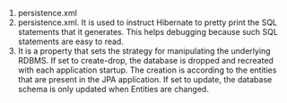 1. persistence.xml
2. persistence.xml. It is used to instruct Hibernate to pretty print the SQL statements that it generates. This helps debugging because such SQL statements are easy to read.
3. It is a property that sets the strategy for manipulating the underlying RDBMS. If set to create-drop, the database is dropped and recreated with each application startup. The creation is according to the entities that are present in the JPA application. If set to update, the database schema is only updated when Entities are changed.   
